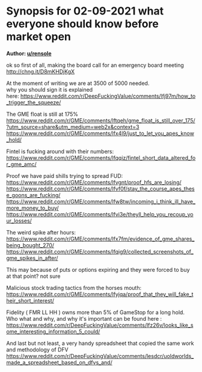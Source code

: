 Synopsis for 02-09-2021 what everyone should know before market open
====================================================================

**Author: [u/rensole](https://www.reddit.com/user/rensole/)**

ok so first of all, making the board call for an emergency board meeting\
<http://chng.it/D8mKHDjKgX>

At the moment of writing we are at 3500 of 5000 needed.\
why you should sign it is explained here: <https://www.reddit.com/r/DeepFuckingValue/comments/lfj97m/how_to_trigger_the_squeeze/>

The GME float is still at 175%\
<https://www.reddit.com/r/GME/comments/lftqeh/gme_float_is_still_over_175/?utm_source=share&utm_medium=web2x&context=3>\
<https://www.reddit.com/r/GME/comments/lfx4l9/just_to_let_you_apes_know_hold/>

Fintel is fucking around with their numbers:\
<https://www.reddit.com/r/GME/comments/lfqqiz/fintel_short_data_altered_for_gme_amc/>

Proof we have paid shills trying to spread FUD:\
<https://www.reddit.com/r/GME/comments/lfvgnt/proof_hfs_are_losing/>\
<https://www.reddit.com/r/GME/comments/lfvf0f/stay_the_course_apes_these_goons_are_fucking/>\
<https://www.reddit.com/r/GME/comments/lfw8tw/incoming_i_think_ill_have_more_money_to_buy/>\
<https://www.reddit.com/r/GME/comments/lfvi3e/theyll_help_you_recoup_your_losses/>

The weird spike after hours:\
<https://www.reddit.com/r/GME/comments/lfx7fm/evidence_of_gme_shares_being_bought_270/>\
<https://www.reddit.com/r/GME/comments/lfqig9/collected_screenshots_of_gme_spikes_in_after/>

This may because of puts or options expiring and they were forced to buy at that point? not sure

Malicious stock trading tactics from the horses mouth:\
<https://www.reddit.com/r/GME/comments/lfyjqa/proof_that_they_will_fake_their_short_interest/>

Fidelity ( FMR LL HH ) owns more than 5% of GameStop for a long hold.\
Who what and why, and why it's important can be found here :\
<https://www.reddit.com/r/DeepFuckingValue/comments/lfz26v/looks_like_some_interesting_information_5_could/>

And last but not least, a very handy spreadsheet that copied the same work and methodology of DFV\
<https://www.reddit.com/r/DeepFuckingValue/comments/lesdcr/uoldworlds_made_a_spreadsheet_based_on_dfvs_and/>
